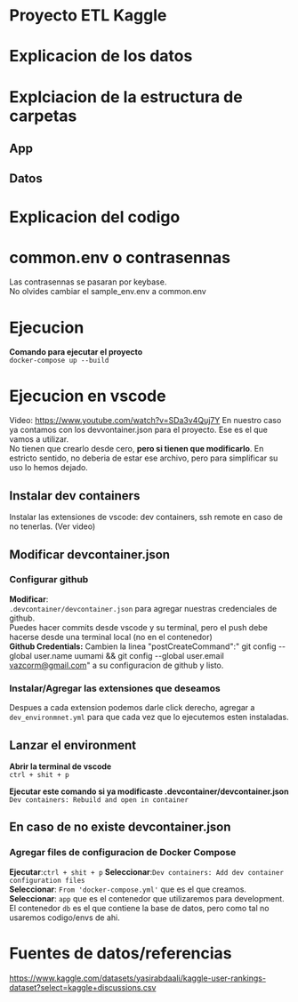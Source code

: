 # **Proyecto ETL Kaggle**

# Explicacion de los datos

# Explciacion de la estructura de carpetas

## App

## Datos

# Explicacion del codigo

# common.env o contrasennas
Las contrasennas se pasaran por keybase.  
No olvides cambiar el sample_env.env a common.env

# Ejecucion
**Comando para ejecutar el proyecto**  
`docker-compose up --build `

# Ejecucion en vscode
Video: https://www.youtube.com/watch?v=SDa3v4Quj7Y 
En nuestro caso ya contamos con los devvontainer.json para el proyecto. Ese es el que vamos a utilizar.  
No tienen que crearlo desde cero, **pero si tienen que modificarlo**. En estricto sentido, no deberia de estar ese archivo,
pero para simplificar su uso lo hemos dejado.

## **Instalar dev containers**  
Instalar las extensiones de vscode: dev containers, ssh remote en caso de no tenerlas. (Ver video)

## **Modificar devcontainer.json**

### **Configurar github**
**Modificar**:  
`.devcontainer/devcontainer.json` para agregar nuestras credenciales de github.  
Puedes hacer commits desde vscode y su terminal, pero el push debe hacerse desde una terminal local (no en el contenedor)   
**Github Credentials:** Cambien la linea "postCreateCommand":" git config --global user.name uumami && git config --global user.email vazcorm@gmail.com" a su configuracion de github y listo.  
   
      
### **Instalar/Agregar las extensiones que deseamos**
Despues a cada extension podemos darle click derecho, agregar a `dev_environmnet.yml` para que cada vez que lo ejecutemos esten instaladas.  

## **Lanzar el environment**
**Abrir la terminal de vscode**  
`ctrl + shit + p`

**Ejecutar este comando si ya modificaste .devcontainer/devcontainer.json**   
`Dev containers: Rebuild and open in container`      

## **En caso de no existe devcontainer.json**
  
### Agregar files de configuracion de Docker Compose  
**Ejecutar**:`ctrl + shit + p`
**Seleccionar**:`Dev containers: Add dev container configuration files`  
**Seleccionar**: `From 'docker-compose.yml'` que es el que creamos.    
**Seleccionar**: `app` que es el contenedor que utilizaremos para development.     
El contenedor `db` es el que contiene la base de datos, pero como tal no usaremos codigo/envs de ahi.   
  

# Fuentes de datos/referencias
https://www.kaggle.com/datasets/yasirabdaali/kaggle-user-rankings-dataset?select=kaggle+discussions.csv 